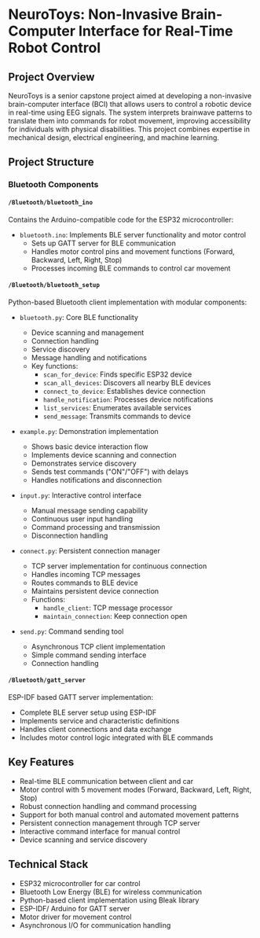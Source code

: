 # NeuroToys: Non-Invasive Brain-Computer Interface for Real-Time Robot Control

## Project Overview
NeuroToys is a senior capstone project aimed at developing a non-invasive brain-computer interface (BCI) that allows users to control a robotic device in real-time using EEG signals. The system interprets brainwave patterns to translate them into commands for robot movement, improving accessibility for individuals with physical disabilities. This project combines expertise in mechanical design, electrical engineering, and machine learning.

## Project Structure

### Bluetooth Components

#### `/Bluetooth/bluetooth_ino`
Contains the Arduino-compatible code for the ESP32 microcontroller:
- `bluetooth.ino`: Implements BLE server functionality and motor control
  - Sets up GATT server for BLE communication
  - Handles motor control pins and movement functions (Forward, Backward, Left, Right, Stop)
  - Processes incoming BLE commands to control car movement

#### `/Bluetooth/bluetooth_setup`
Python-based Bluetooth client implementation with modular components:

- `bluetooth.py`: Core BLE functionality
  - Device scanning and management
  - Connection handling
  - Service discovery
  - Message handling and notifications
  - Key functions:
    - `scan_for_device`: Finds specific ESP32 device
    - `scan_all_devices`: Discovers all nearby BLE devices
    - `connect_to_device`: Establishes device connection
    - `handle_notification`: Processes device notifications
    - `list_services`: Enumerates available services
    - `send_message`: Transmits commands to device

- `example.py`: Demonstration implementation
  - Shows basic device interaction flow
  - Implements device scanning and connection
  - Demonstrates service discovery
  - Sends test commands ("ON"/"OFF") with delays
  - Handles notifications and disconnection

- `input.py`: Interactive control interface
  - Manual message sending capability
  - Continuous user input handling
  - Command processing and transmission
  - Disconnection handling

- `connect.py`: Persistent connection manager
  - TCP server implementation for continuous connection
  - Handles incoming TCP messages
  - Routes commands to BLE device
  - Maintains persistent device connection
  - Functions:
    - `handle_client`: TCP message processor
    - `maintain_connection`: Keep connection open

- `send.py`: Command sending tool
  - Asynchronous TCP client implementation
  - Simple command sending interface
  - Connection handling

#### `/Bluetooth/gatt_server`
ESP-IDF based GATT server implementation:
- Complete BLE server setup using ESP-IDF 
- Implements service and characteristic definitions
- Handles client connections and data exchange
- Includes motor control logic integrated with BLE commands

## Key Features
- Real-time BLE communication between client and car
- Motor control with 5 movement modes (Forward, Backward, Left, Right, Stop)
- Robust connection handling and command processing
- Support for both manual control and automated movement patterns
- Persistent connection management through TCP server
- Interactive command interface for manual control
- Device scanning and service discovery

## Technical Stack
- ESP32 microcontroller for car control
- Bluetooth Low Energy (BLE) for wireless communication
- Python-based client implementation using Bleak library
- ESP-IDF/ Arduino for GATT server
- Motor driver  for movement control
- Asynchronous I/O for communication handling
